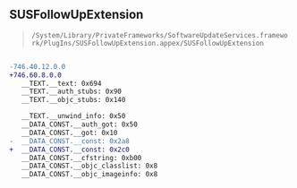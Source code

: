 ## SUSFollowUpExtension

> `/System/Library/PrivateFrameworks/SoftwareUpdateServices.framework/PlugIns/SUSFollowUpExtension.appex/SUSFollowUpExtension`

```diff

-746.40.12.0.0
+746.60.8.0.0
   __TEXT.__text: 0x694
   __TEXT.__auth_stubs: 0x90
   __TEXT.__objc_stubs: 0x140

   __TEXT.__unwind_info: 0x50
   __DATA_CONST.__auth_got: 0x50
   __DATA_CONST.__got: 0x10
-  __DATA_CONST.__const: 0x2a8
+  __DATA_CONST.__const: 0x2c0
   __DATA_CONST.__cfstring: 0xb00
   __DATA_CONST.__objc_classlist: 0x8
   __DATA_CONST.__objc_imageinfo: 0x8

```
